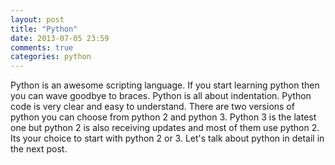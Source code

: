 ```yaml
---
layout: post
title: "Python"
date: 2013-07-05 23:59
comments: true
categories: python
---
```


Python is an awesome scripting language. If you start learning python then you can wave goodbye to braces. Python is all about indentation. Python code is very clear and easy to understand. There are two versions of python you can choose from python 2 and python 3. Python 3 is the latest one but python 2 is also receiving updates and most of them use python 2. Its your choice to start with python 2 or 3. Let's talk about python in detail in the next post.